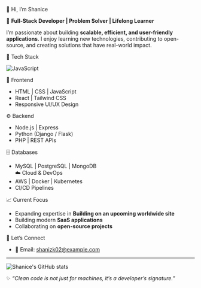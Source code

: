  👋 Hi, I’m Shanice  

🚀 **Full-Stack Developer | Problem Solver | Lifelong Learner**  

I’m passionate about building **scalable, efficient, and user-friendly applications**. I enjoy learning new technologies, contributing to open-source, and creating solutions that have real-world impact.  

 🔧 Tech Stack

![JavaScript](https://img.shields.io/badge/Code-JavaScript-yellow?logo=javascript)

 🎨 Frontend  
- HTML | CSS | JavaScript  
- React | Tailwind CSS  
- Responsive UI/UX Design  

 ⚙️ Backend  
- Node.js | Express  
- Python (Django / Flask)  
- PHP | REST APIs  

 🗄️ Databases  
- MySQL | PostgreSQL | MongoDB  
 ☁️ Cloud & DevOps  
- AWS | Docker | Kubernetes  
- CI/CD Pipelines  

 📈 Current Focus  
- Expanding expertise in **Building on an upcoming worldwide site**  
- Building modern **SaaS applications**  
- Collaborating on **open-source projects**  

 🤝 Let’s Connect  
  
- 📧 Email: shanizk02@example.com  


---
![Shanice's GitHub stats](https://github-readme-stats.vercel.app/api?username=your-username&show_icons=true&theme=radical)

✨ *“Clean code is not just for machines, it’s a developer’s signature.”*
